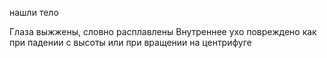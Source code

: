 нашли тело

Глаза выжжены, словно расплавлены
Внутреннее ухо повреждено как при падении с высоты или 
при вращении на центрифуге
